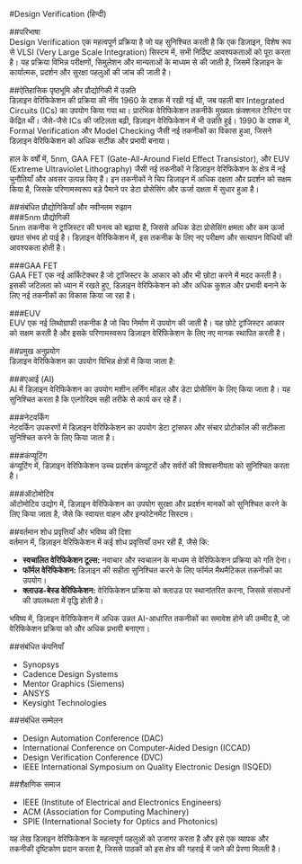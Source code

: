 #Design Verification (हिन्दी)

##परिभाषा  
Design Verification एक महत्वपूर्ण प्रक्रिया है जो यह सुनिश्चित करती है कि एक डिज़ाइन, विशेष रूप से VLSI (Very Large Scale Integration) सिस्टम में, सभी निर्दिष्ट आवश्यकताओं को पूरा करता है। यह प्रक्रिया विभिन्न परीक्षणों, सिमुलेशन और मान्यताओं के माध्यम से की जाती है, जिसमें डिज़ाइन के कार्यात्मक, प्रदर्शन और सुरक्षा पहलुओं की जांच की जाती है।

##ऐतिहासिक पृष्ठभूमि और प्रौद्योगिकी में उन्नति  
डिज़ाइन वेरिफिकेशन की प्रक्रिया की नींव 1960 के दशक में रखी गई थी, जब पहली बार Integrated Circuits (ICs) का उपयोग किया गया था। प्रारंभिक वेरिफिकेशन तकनीकें मुख्यतः फ़ंक्शनल टेस्टिंग पर केंद्रित थीं। जैसे-जैसे ICs की जटिलता बढ़ी, डिज़ाइन वेरिफिकेशन में भी उन्नति हुई। 1990 के दशक में, Formal Verification और Model Checking जैसी नई तकनीकों का विकास हुआ, जिसने डिज़ाइन वेरिफिकेशन को अधिक सटीक और प्रभावी बनाया। 

हाल के वर्षों में, 5nm, GAA FET (Gate-All-Around Field Effect Transistor), और EUV (Extreme Ultraviolet Lithography) जैसी नई तकनीकों ने डिज़ाइन वेरिफिकेशन के क्षेत्र में नई चुनौतियाँ और अवसर उत्पन्न किए हैं। इन तकनीकों ने चिप डिज़ाइन में अधिक दक्षता और प्रदर्शन को सक्षम किया है, जिसके परिणामस्वरूप बड़े पैमाने पर डेटा प्रोसेसिंग और ऊर्जा दक्षता में सुधार हुआ है। 

##संबंधित प्रौद्योगिकियाँ और नवीनतम रुझान  
###5nm प्रौद्योगिकी  
5nm तकनीक ने ट्रांजिस्टर की घनत्व को बढ़ाया है, जिससे अधिक डेटा प्रोसेसिंग क्षमता और कम ऊर्जा खपत संभव हो पाई है। डिज़ाइन वेरिफिकेशन में, इस तकनीक के लिए नए परीक्षण और सत्यापन विधियों की आवश्यकता होती है।

###GAA FET  
GAA FET एक नई आर्किटेक्चर है जो ट्रांजिस्टर के आकार को और भी छोटा करने में मदद करती है। इसकी जटिलता को ध्यान में रखते हुए, डिज़ाइन वेरिफिकेशन को और अधिक कुशल और प्रभावी बनाने के लिए नई तकनीकों का विकास किया जा रहा है।

###EUV  
EUV एक नई लिथोग्राफी तकनीक है जो चिप निर्माण में उपयोग की जाती है। यह छोटे ट्रांजिस्टर आकार को सक्षम करती है और इसके परिणामस्वरूप डिज़ाइन वेरिफिकेशन के लिए नए मानक स्थापित करती है।

##प्रमुख अनुप्रयोग  
डिज़ाइन वेरिफिकेशन का उपयोग विभिन्न क्षेत्रों में किया जाता है:

###एआई (AI)  
AI में डिज़ाइन वेरिफिकेशन का उपयोग मशीन लर्निंग मॉडल और डेटा प्रोसेसिंग के लिए किया जाता है। यह सुनिश्चित करता है कि एल्गोरिदम सही तरीके से कार्य कर रहे हैं।

###नेटवर्किंग  
नेटवर्किंग उपकरणों में डिज़ाइन वेरिफिकेशन का उपयोग डेटा ट्रांसफर और संचार प्रोटोकॉल की सटीकता सुनिश्चित करने के लिए किया जाता है।

###कंप्यूटिंग  
कंप्यूटिंग में, डिज़ाइन वेरिफिकेशन उच्च प्रदर्शन कंप्यूटरों और सर्वरों की विश्वसनीयता को सुनिश्चित करता है।

###ऑटोमोटिव  
ऑटोमोटिव उद्योग में, डिज़ाइन वेरिफिकेशन का उपयोग सुरक्षा और प्रदर्शन मानकों को सुनिश्चित करने के लिए किया जाता है, जैसे कि स्वायत्त वाहन और इन्फोटेनमेंट सिस्टम।

##वर्तमान शोध प्रवृत्तियाँ और भविष्य की दिशा  
वर्तमान में, डिज़ाइन वेरिफिकेशन में कई शोध प्रवृत्तियाँ उभर रही हैं, जैसे कि:

- **स्वचालित वेरिफिकेशन टूल्स:** नवाचार और स्वचालन के माध्यम से वेरिफिकेशन प्रक्रिया को गति देना।
- **फॉर्मल वेरिफिकेशन:** डिज़ाइन की सहीता सुनिश्चित करने के लिए फॉर्मल मैथमैटिकल तकनीकों का उपयोग।
- **क्लाउड-बेस्ड वेरिफिकेशन:** वेरिफिकेशन प्रक्रिया को क्लाउड पर स्थानांतरित करना, जिससे संसाधनों की उपलब्धता में वृद्धि होती है।

भविष्य में, डिज़ाइन वेरिफिकेशन में अधिक उन्नत AI-आधारित तकनीकों का समावेश होने की उम्मीद है, जो वेरिफिकेशन प्रक्रिया को और अधिक प्रभावी बनाएगा।

##संबंधित कंपनियाँ  
- Synopsys
- Cadence Design Systems
- Mentor Graphics (Siemens)
- ANSYS
- Keysight Technologies

##संबंधित सम्मेलन  
- Design Automation Conference (DAC)
- International Conference on Computer-Aided Design (ICCAD)
- Design Verification Conference (DVC)
- IEEE International Symposium on Quality Electronic Design (ISQED)

##शैक्षणिक समाज  
- IEEE (Institute of Electrical and Electronics Engineers)
- ACM (Association for Computing Machinery)
- SPIE (International Society for Optics and Photonics)

यह लेख डिज़ाइन वेरिफिकेशन के महत्वपूर्ण पहलुओं को उजागर करता है और इसे एक व्यापक और तकनीकी दृष्टिकोण प्रदान करता है, जिससे पाठकों को इस क्षेत्र की गहराई में जाने की प्रेरणा मिलती है।